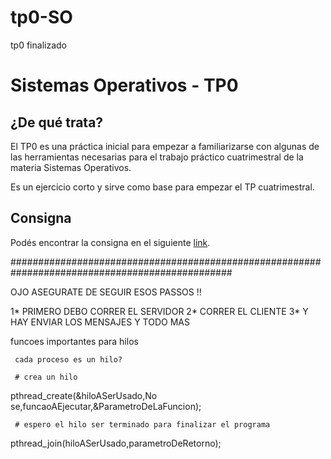 # tp0-SO
tp0 finalizado

# Sistemas Operativos - TP0

## ¿De qué trata?

El TP0 es una práctica inicial para empezar a familiarizarse con algunas de las herramientas necesarias para el trabajo práctico cuatrimestral de la materia Sistemas Operativos.

Es un ejercicio corto y sirve como base para empezar el TP cuatrimestral.

## Consigna

Podés encontrar la consigna en el siguiente [link].

[link]: https://faq.utnso.com.ar/tp0-enunciado

################################################################################################

OJO ASEGURATE DE SEGUIR ESOS PASSOS !!

1* PRIMERO DEBO CORRER EL SERVIDOR
2* CORRER EL CLIENTE
3* Y HAY ENVIAR LOS MENSAJES Y TODO MAS


funcoes importantes para hilos 
     
	 cada proceso es un hilo?
	 
	 # crea un hilo
  pthread_create(&hiloASerUsado,No se,funcaoAEjecutar,&ParametroDeLaFuncion);
      
	 # espero el hilo ser terminado para finalizar el programa 
  pthread_join(hiloASerUsado,parametroDeRetorno);
  
